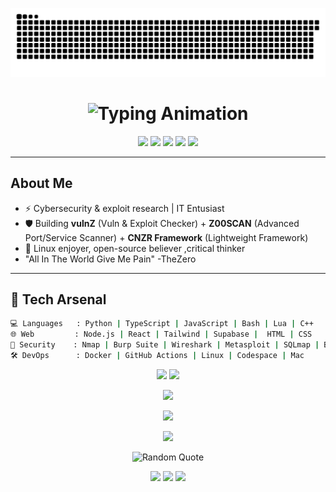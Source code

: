 <p align="center">
  <img src="https://raw.githubusercontent.com/Cenzer0/Cenzer0/main/output/snake.svg" alt="Contribution Snake Animation" />
</p>

<h1 align="center">
  <!-- Typing Animation -->
  <img src="https://readme-typing-svg.herokuapp.com?font=Fira+Code&weight=700&size=32&duration=3500&pause=700&color=00F7FF&center=true&vCenter=true&width=900&lines=Hey%2C+I'm+Cenzoo+%F0%9F%90%8D;Cybersecurity+%26+Exploit+Researcher+%F0%9F%94%90;Full+Stack+Developer+%F0%9F%92%BB;System+Administrator+%E2%9A%99%EF%B8%8F;Always+Hacking+the+Future+%F0%9F%9A%80" alt="Typing Animation" />
</h1>

<p align="center">
  <!-- Animated Badges -->
  <img src="https://komarev.com/ghpvc/?username=Cenzoo&label=Profile%20Views&color=1abc9c&style=flat-square" />
  <img src="https://img.shields.io/badge/OS-Linux-black?style=flat-square&logo=linux" />
  <img src="https://img.shields.io/badge/Code-Python-informational?style=flat-square&logo=python" />
  <img src="https://img.shields.io/badge/Sec-Red%20Team-critical?style=flat-square" />
  <img src="https://img.shields.io/badge/Status-Building%20vulnZ%20%26%20Z00SCAN-6f42c1?style=flat-square" />
</p>

---

##  About Me
- ⚡ Cybersecurity & exploit research  |  IT Entusiast
- 🛡 Building **vulnZ** (Vuln & Exploit Checker) + **Z00SCAN** (Advanced Port/Service Scanner)  + **CNZR Framework** (Lightweight Framework)
- 🐧 Linux enjoyer, open-source believer ,critical thinker
- "All In The World Give Me Pain"    -TheZero

---

## 🧰 Tech Arsenal
```bash
💻 Languages   : Python | TypeScript | JavaScript | Bash | Lua | C++
🌐 Web         : Node.js | React | Tailwind | Supabase |  HTML | CSS 
🔐 Security    : Nmap | Burp Suite | Wireshark | Metasploit | SQLmap | Bettercap | Hydra
🛠 DevOps      : Docker | GitHub Actions | Linux | Codespace | Mac
```
<p align="center">
  <!-- Core Stats -->
  <img src="https://github-readme-stats.vercel.app/api?username=Cenzer0&show_icons=true&theme=tokyonight&hide_border=true" height="165" />
  <img src="https://github-readme-stats.vercel.app/api/top-langs/?username=Cenzer0&layout=compact&theme=tokyonight&hide_border=true" height="180" />
</p>

<p align="center">
  <!-- Streaks -->
  <img src="https://github-readme-streak-stats.herokuapp.com?user=Cenzer0&theme=tokyonight&hide_border=true" height="180" />
</p>

<p align="center">
  <!-- Trophies -->
  <img src="https://github-profile-trophy.vercel.app/?username=Cenzer0&theme=dracula&no-frame=true&row=1&column=6" />
</p>

<p align="center">
  <img src="https://github-readme-activity-graph.vercel.app/graph?username=Cenzer0&custom_title=Cenzer0%27s%20Activity%20Graph&hide_border=true&theme=react-dark" />
</p>

<p align="center">
  <img src="https://quotes-github-readme.vercel.app/api?type=horizontal&theme=merko" alt="Random Quote" />
</p>

<p align="center">
  <a href="https://github.com/Cenzer0"><img src="https://img.shields.io/badge/GitHub-Cenzer0-181717?style=for-the-badge&logo=github" /></a>
  <a href="https://t.me/Cenzer0"><img src="https://img.shields.io/badge/Telegram-contact-blue?style=for-the-badge&logo=telegram" /></a>
  <a href="https://www.linkedin.com/muhammad-falih-afiq"><img src="https://img.shields.io/badge/LinkedIn-connect-0A66C2?style=for-the-badge&logo=linkedin" /></a>
</p>



